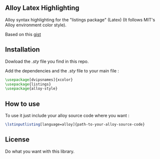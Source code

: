 ## Alloy Latex Highlighting

Alloy syntax highlighting for the "listings package" (Latex) (It follows MIT's Alloy environment color style).

Based on this  [gist](https://gist.github.com/timvdalen/3796300)

## Installation
Dowload the _.sty_ file you find in this repo.


Add the dependencies and the _.sty_ file to your main file :
```tex
\usepackage[dvipsnames]{xcolor}
\usepackage{listings}
\usepackage{alloy-style}
```

## How to use

To use it just include your alloy source code where you want :
```tex
\lstinputlisting[language=alloy]{path-to-your-alloy-source-code}
```

## License

Do what you want with this library.